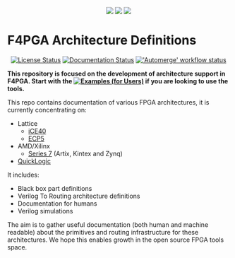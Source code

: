 <p align="center">
  <a title="Website" href="https://f4pga.org"><img src="https://img.shields.io/website?longCache=true&style=flat-square&label=f4pga.org&up_color=10cfc9&url=https%3A%2F%2Ff4pga.org%2Findex.html&labelColor=fff"></a><!--
  -->
  <a title="Documentation" href="https://f4pga.readthedocs.io"><img src="https://img.shields.io/website?longCache=true&style=flat-square&label=Documentation&up_color=1226aa&up_message=%E2%9E%9A&url=https%3A%2F%2Ff4pga.readthedocs.io%2Fen%2Flatest%2Findex.html&labelColor=fff"></a><!--
  -->
  <a title="Community" href="https://f4pga.readthedocs.io/en/latest/community.html#communication"><img src="https://img.shields.io/badge/Chat-IRC%20%7C%20Slack-white?longCache=true&style=flat-square&logo=Slack&logoColor=fff"></a><!--
  -->
</p>

# F4PGA Architecture Definitions

<p align="center">
  <a title="License Status" href="https://github.com/SymbiFlow/f4pga-arch-defs/blob/main/COPYING"><img alt="License Status" src="https://img.shields.io/github/license/SymbiFlow/f4pga-arch-defs?longCache=true&style=flat-square&label=License"></a><!--
  -->
  <a title="Documentation Status" href="https://f4pga.readthedocs.io/projects/arch-defs/"><img alt="Documentation Status" src="https://img.shields.io/readthedocs/symbiflow-arch-defs/latest?longCache=true&style=flat-square&logo=ReadTheDocs&logoColor=fff&label=Architecture%20Definitions%20Documentation"></a><!--
  -->
  <a title="'Automerge' workflow status" href="https://github.com/SymbiFlow/f4pga-arch-defs/actions/workflows/Automerge.yml"><img alt="'Automerge' workflow status" src="https://img.shields.io/github/workflow/status/SymbiFlow/f4pga-arch-defs/Automerge/main?longCache=true&style=flat-square&label=Tests&logo=Github%20Actions&logoColor=fff"></a><!--
  -->
</p>

**This repository is focused on the development of architecture support in F4PGA. Start with the [![Examples (for Users)](https://img.shields.io/website?longCache=true&style=flat-square&label=F4PGA%20Examples%20for%20Users&up_color=white&up_message=%E2%9E%9A&url=https%3A%2F%2Ff4pga-examples.readthedocs.io%2Fen%2Flatest%2Findex.html&labelColor=231f20)](https://f4pga-examples.readthedocs.io) if you are looking to use the
tools.**

This repo contains documentation of various FPGA architectures, it is currently concentrating on:

* Lattice
  * [iCE40](ice40)
  * [ECP5](ecp5)
* AMD/Xilinx
  * [Series 7](xc/xc7) (Artix, Kintex and Zynq)
* [QuickLogic](quicklogic)

It includes:

* Black box part definitions
* Verilog To Routing architecture definitions
* Documentation for humans
* Verilog simulations

The aim is to gather useful documentation (both human and machine readable) about the primitives and routing
infrastructure for these architectures.
We hope this enables growth in the open source FPGA tools space.
